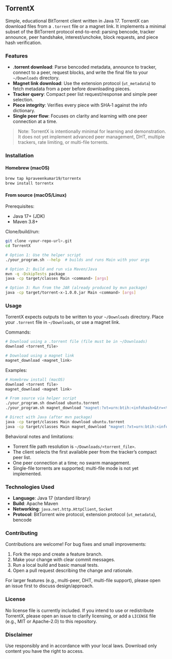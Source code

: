## TorrentX

Simple, educational BitTorrent client written in Java 17. TorrentX can download files from a `.torrent` file or a magnet link. It implements a minimal subset of the BitTorrent protocol end-to-end: parsing bencode, tracker announce, peer handshake, interest/unchoke, block requests, and piece hash verification.

### Features
- **.torrent download**: Parse bencoded metadata, announce to tracker, connect to a peer, request blocks, and write the final file to your `~/Downloads` directory.
- **Magnet link download**: Use the extension protocol (`ut_metadata`) to fetch metadata from a peer before downloading pieces.
- **Tracker query**: Compact peer list request/response and simple peer selection.
- **Piece integrity**: Verifies every piece with SHA‑1 against the info dictionary.
- **Single peer flow**: Focuses on clarity and learning with one peer connection at a time.

> Note: TorrentX is intentionally minimal for learning and demonstration. It does not yet implement advanced peer management, DHT, multiple trackers, rate limiting, or multi-file torrents.

### Installation

#### Homebrew (macOS)
```bash
brew tap kpraveenkumar19/torrentx
brew install torrentx
```

#### From source (macOS/Linux)
Prerequisites:
- Java 17+ (JDK)
- Maven 3.8+

Clone/build/run:
```bash
git clone <your-repo-url>.git
cd TorrentX

# Option 1: Use the helper script
./your_program.sh --help  # builds and runs Main with your args

# Option 2: Build and run via Maven/Java
mvn -q -DskipTests package
java -cp target/classes Main <command> [args]

# Option 3: Run from the JAR (already produced by mvn package)
java -cp target/torrent-x-1.0.0.jar Main <command> [args]
```

### Usage

TorrentX expects outputs to be written to your `~/Downloads` directory. Place your `.torrent` file in `~/Downloads`, or use a magnet link.

Commands:
```bash
# Download using a .torrent file (file must be in ~/Downloads)
download <torrent_file>

# Download using a magnet link
magnet_download <magnet_link>
```

Examples:
```bash
# Homebrew install (macOS)
download <torrent file>
magnet_download <magnet link>

# From source via helper script
./your_program.sh download ubuntu.torrent
./your_program.sh magnet_download "magnet:?xt=urn:btih:<infohash>&tr=<tracker>"

# Direct with Java (after mvn package)
java -cp target/classes Main download ubuntu.torrent
java -cp target/classes Main magnet_download "magnet:?xt=urn:btih:<infohash>&tr=<tracker>"
```

Behavioral notes and limitations:
- Torrent file path resolution is `~/Downloads/<torrent_file>`.
- The client selects the first available peer from the tracker’s compact peer list.
- One peer connection at a time; no swarm management.
- Single-file torrents are supported; multi-file mode is not yet implemented.

### Technologies Used
- **Language**: Java 17 (standard library)
- **Build**: Apache Maven
- **Networking**: `java.net.http.HttpClient`, `Socket`
- **Protocol**: BitTorrent wire protocol, extension protocol (`ut_metadata`), bencode

### Contributing
Contributions are welcome! For bug fixes and small improvements:
1. Fork the repo and create a feature branch.
2. Make your change with clear commit messages.
3. Run a local build and basic manual tests.
4. Open a pull request describing the change and rationale.

For larger features (e.g., multi-peer, DHT, multi-file support), please open an issue first to discuss design/approach.

### License
No license file is currently included. If you intend to use or redistribute TorrentX, please open an issue to clarify licensing, or add a `LICENSE` file (e.g., MIT or Apache-2.0) to this repository.

### Disclaimer
Use responsibly and in accordance with your local laws. Download only content you have the right to access.


